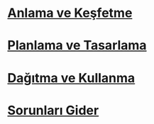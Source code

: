 # [Anlama ve Keşfetme](/understand-explore/what-is-ata)
# [Planlama ve Tasarlama](/plan-design/ata-architecture)
# [Dağıtma ve Kullanma](/deploy-use/preinstall-ata)
# [Sorunları Gider](/troubleshoot/troubleshooting-ata-known-errors)


<!--HONumber=May16_HO1-->


